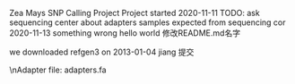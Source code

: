 Zea Mays SNP Calling Project
Project started 2020-11-11
TODO: ask sequencing center about adapters
samples expected from sequencing cor 2020-11-13
something wrong
hello world
修改README.md名字


we downloaded refgen3 on 2013-01-04
jiang 提交

\nAdapter file: adapters.fa
